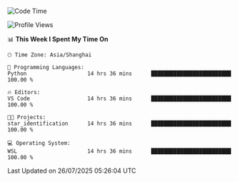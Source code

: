 <!--START_SECTION:waka-->
![Code Time](http://img.shields.io/badge/Code%20Time-3%2C050%20hrs%2058%20mins-blue)

![Profile Views](http://img.shields.io/badge/Profile%20Views-0-blue)

📊 **This Week I Spent My Time On** 

```text
🕑︎ Time Zone: Asia/Shanghai

💬 Programming Languages: 
Python                   14 hrs 36 mins      █████████████████████████   100.00 % 

🔥 Editors: 
VS Code                  14 hrs 36 mins      █████████████████████████   100.00 % 

🐱‍💻 Projects: 
star_identification      14 hrs 36 mins      █████████████████████████   100.00 % 

💻 Operating System: 
WSL                      14 hrs 36 mins      █████████████████████████   100.00 % 
```


 Last Updated on 26/07/2025 05:26:04 UTC
<!--END_SECTION:waka-->